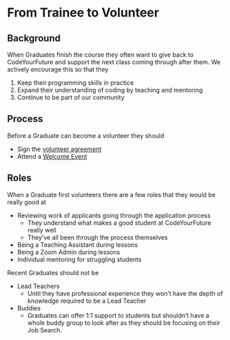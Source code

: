# From Trainee to Volunteer

## Background

When Graduates finish the course they often want to give back to CodeYourFuture and support the next class coming through after them. We actively encourage this so that they

1. Keep their programming skills in practice
2. Expand their understanding of coding by teaching and mentoring
3. Continue to be part of our community

## Process

Before a Graduate can become a volunteer they should

* Sign the [volunteer agreement](https://codeyourfuture.eversign.com/embedded/2aafdd0f7b034b448896255f16624939)
* Attend a [Welcome Event](../../teams/ambassadors/volunteer-outreach/welcome-event.md)

## Roles

When a Graduate first volunteers there are a few roles that they would be really good at

* Reviewing work of applicants going through the application process
  * They understand what makes a good student at CodeYourFuture really well
  * They’ve all been through the process themselves
* Being a Teaching Assistant during lessons
* Being a Zoom Admin during lessons
* Individual mentoring for struggling students

Recent Graduates should not be

* Lead Teachers
  * Until they have professional experience they won’t have the depth of knowledge required to be a Lead Teacher
* Buddies
  * Graduates can offer 1:1 support to students but shouldn’t have a whole buddy group to look after as they should be focusing on their Job Search. 

